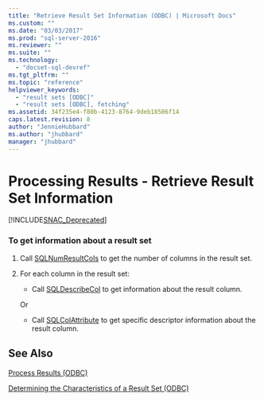 ```yaml
---
title: "Retrieve Result Set Information (ODBC) | Microsoft Docs"
ms.custom: ""
ms.date: "03/03/2017"
ms.prod: "sql-server-2016"
ms.reviewer: ""
ms.suite: ""
ms.technology: 
  - "docset-sql-devref"
ms.tgt_pltfrm: ""
ms.topic: "reference"
helpviewer_keywords: 
  - "result sets [ODBC]"
  - "result sets [ODBC], fetching"
ms.assetid: 34f235e4-f80b-4123-8764-9deb18506f14
caps.latest.revision: 8
author: "JennieHubbard"
ms.author: "jhubbard"
manager: "jhubbard"
---
```

# Processing Results - Retrieve Result Set Information
[!INCLUDE[SNAC_Deprecated](../../includes/snac-deprecated.md)]

    
### To get information about a result set  
  
1.  Call [SQLNumResultCols](../../relational-databases/extended-stored-procedures-reference/sqlnumresultcols.md) to get the number of columns in the result set.  
  
2.  For each column in the result set:  
  
    -   Call [SQLDescribeCol](../../relational-databases/extended-stored-procedures-reference/sqldescribecol.md) to get information about the result column.  
  
     Or  
  
    -   Call [SQLColAttribute](../../relational-databases/extended-stored-procedures-reference/sqlcolattribute.md) to get specific descriptor information about the result column.  
  
## See Also  
[Process Results &#40;ODBC&#41;](../../relational-databases/native-client-odbc-how-to/processing-results-process-results.md)

[Determining the Characteristics of a Result Set &#40;ODBC&#41;](../../relational-databases/native-client-odbc-results/determining-the-characteristics-of-a-result-set-odbc.md)  
  
  